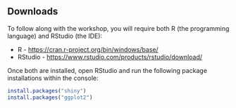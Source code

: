 ## Downloads

To follow along with the workshop, you will require both R (the programming language) and RStudio (the IDE):

- R - https://cran.r-project.org/bin/windows/base/
- RStudio - https://www.rstudio.com/products/rstudio/download/

Once both are installed, open RStudio and run the following package installations within the console:

```r
install.packages("shiny")
install.packages("ggplot2")
```